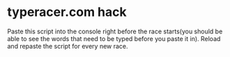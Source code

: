 # typeracer.com hack
Paste this script into the console right before the race starts(you should be able to see the words that need to be typed before you paste it in). Reload and repaste the script for every new race. 
